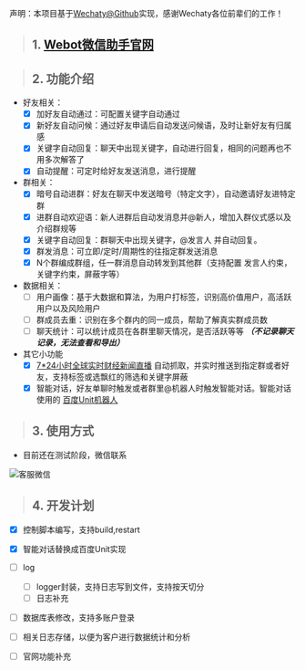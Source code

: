 声明：本项目基于[Wechaty@Github](https://github.com/wechaty/wechaty)实现，感谢Wechaty各位前辈们的工作！
> ## 1. [Webot微信助手官网](http://webot.cc/)  

> ## 2. 功能介绍
- 好友相关：
    - [x] 加好友自动通过：可配置关键字自动通过
    - [x] 新好友自动问候：通过好友申请后自动发送问候语，及时让新好友有归属感
    - [x] 关键字自动回复：聊天中出现关键字，自动进行回复，相同的问题再也不用多次解答了
    - [x] 自动提醒：可定时给好友发送消息，进行提醒
- 群相关：
    - [x] 暗号自动进群：好友在聊天中发送暗号（特定文字），自动邀请好友进特定群
    - [x] 进群自动欢迎语：新人进群后自动发消息并@新人，增加入群仪式感以及介绍群规等
    - [x] 关键字自动回复：群聊天中出现关键字，@发言人 并自动回复。
    - [x] 群发消息：可立即/定时/周期性的往指定群发送消息
    - [x] N个群编成群组，任一群消息自动转发到其他群（支持配置 发言人约束，关键字约束，屏蔽字等）
- 数据相关：
    - [ ] 用户画像：基于大数据和算法，为用户打标签，识别高价值用户，高活跃用户以及风险用户
    - [ ] 群成员去重：识别在多个群内的同一成员，帮助了解真实群成员数
    - [ ] 聊天统计：可以统计成员在各群里聊天情况，是否活跃等等 ***（不记录聊天记录，无法查看和导出）***
- 其它小功能
    - [x] [7\*24小时全球实时财经新闻直播](http://finance.sina.com.cn/7x24/)  自动抓取，并实时推送到指定群或者好友，支持标签或选飘红的筛选和关键字屏蔽
    - [x] 智能对话，好友单聊时触发或者群里@机器人时触发智能对话。智能对话使用的 [百度Unit机器人](https://ai.baidu.com/unit/home)

> ## 3. 使用方式
- 目前还在测试阶段，微信联系  

![客服微信](https://user-images.githubusercontent.com/74540195/133200931-68f18654-9aed-47a2-b7c2-6e80809cc11f.png)

> ## 4. 开发计划
- [x] 控制脚本编写，支持build,restart
- [x] 智能对话替换成百度Unit实现
- [ ] log
    - [ ] logger封装，支持日志写到文件，支持按天切分
    - [ ] 日志补充
- [ ] 数据库表修改，支持多账户登录
- [ ] 相关日志存储，以便为客户进行数据统计和分析
- [ ] 官网功能补充



